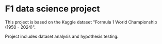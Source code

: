 # F1 data science project
This project is based on the Kaggle dataset "Formula 1 World Championship (1950 - 2024)". 

Project includes dataset analysis and hypothesis testing. 

